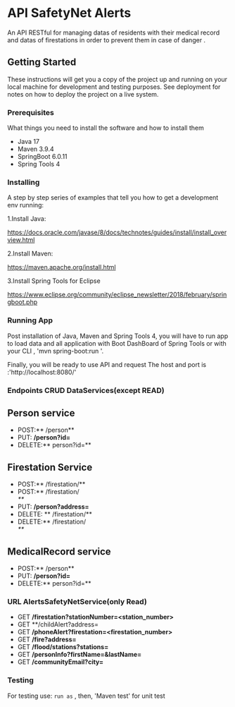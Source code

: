 # API SafetyNet Alerts

An API RESTful  for managing datas of residents with their medical record 
and  datas of firestations  in order to prevent them in case of danger . 

## Getting Started

These instructions will get you a copy of the project up and running on your local machine for development and testing purposes. See deployment for notes on how to deploy the project on a live system.

### Prerequisites

What things you need to install the software and how to install them
- Java 17
- Maven 3.9.4
- SpringBoot 6.0.11
- Spring Tools 4

### Installing

A step by step series of examples that tell you how to get a development env running:

1.Install Java:

https://docs.oracle.com/javase/8/docs/technotes/guides/install/install_overview.html

2.Install Maven:

https://maven.apache.org/install.html

3.Install Spring Tools for Eclipse

https://www.eclipse.org/community/eclipse_newsletter/2018/february/springboot.php

### Running App

Post installation of Java, Maven and Spring Tools 4, you will have to run app to load data and all application with  Boot DashBoard of Spring Tools 
or with your CLI , 'mvn spring-boot:run '.

Finally, you will be ready to  use API and request 
The host and port is :'http://localhost:8080/'

### Endpoints  CRUD DataServices(except READ)

## Person service

- POST:** /person**
- PUT: **/person?id=<firstname lastname>**
- DELETE:** person?id=<firstname lastname>**

## Firestation Service

- POST:** /firestation/<station number>**
- POST:** /firestation/<address of firestation>**
- PUT: **/person?address=<address of firestation>**
- DELETE: ** /firestation/<station number>**
- DELETE:** /firestation/<address of firestation>**

## MedicalRecord service

- POST:** /person**
- PUT: **/person?id=<firstname lastname>**
- DELETE:** person?id=<firstname lastname>**

### URL AlertsSafetyNetService(only Read)

- GET **/firestation?stationNumber=<station_number>**
- GET **/childAlert?address=<address>
- GET **/phoneAlert?firestation=<firestation_number>**
- GET **/fire?address=<address>**
- GET **/flood/stations?stations=<a list of station_numbers>**
- GET **/personInfo?firstName=<firstName>&lastName=<lastName>**
- GET **/communityEmail?city=<city>**

### Testing

 For testing use:
`run as` , then, 'Maven test' for unit test
